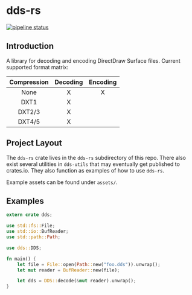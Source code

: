 dds-rs
======

[![pipeline status][pipeline]][master]

[pipeline]: https://gitlab.com/mechaxl/dds-rs/badges/master/pipeline.svg
[master]: https://gitlab.com/mechaxl/dds-rs/commits/master

Introduction
------------

A library for decoding and encoding DirectDraw Surface files. Current
supported format matrix:

| Compression | Decoding | Encoding |
|:-----------:|:--------:|:--------:|
|    None     |    X     |    X     |
|    DXT1     |    X     |          |
|   DXT2/3    |    X     |          |
|   DXT4/5    |    X     |          |


Project Layout
--------------

The `dds-rs` crate lives in the `dds-rs` subdirectory of this repo. There also
exist several utilities in `dds-utils` that may eventually get published to
crates.io. They also function as examples of how to use `dds-rs`.

Example assets can be found under `assets/`.


Examples
--------

```rust
extern crate dds;

use std::fs::File;
use std::io::BufReader;
use std::path::Path;

use dds::DDS;

fn main() {
    let file = File::open(Path::new("foo.dds")).unwrap();
    let mut reader = BufReader::new(file);

    let dds = DDS::decode(&mut reader).unwrap();
}
```
